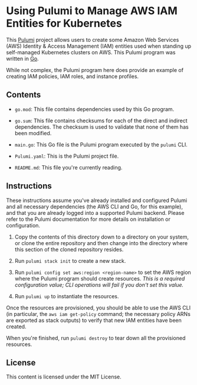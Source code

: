 # Using Pulumi to Manage AWS IAM Entities for Kubernetes

This [Pulumi](https://www.pulumi.com) project allows users to create some Amazon Web Services (AWS) Identity & Access Management (IAM) entities used when standing up self-managed Kubernetes clusters on AWS. This Pulumi program was written in [Go](https://go.dev).

While not complex, the Pulumi program here does provide an example of creating IAM policies, IAM roles, and instance profiles.

## Contents

* `go.mod`: This file contains dependencies used by this Go program.

* `go.sum`: This file contains checksums for each of the direct and indirect dependencies. The checksum is used to validate that none of them has been modified.

* `main.go`: This Go file is the Pulumi program executed by the `pulumi` CLI.

* `Pulumi.yaml`: This is the Pulumi project file.

* `README.md`: This file you're currently reading.

## Instructions

These instructions assume you've already installed and configured Pulumi and all necessary dependencies (the AWS CLI and Go, for this example), and that you are already logged into a supported Pulumi backend. Please refer to the Pulumi documentation for more details on installation or configuration.

1. Copy the contents of this directory down to a directory on your system, or clone the entire repository and then change into the directory where this section of the cloned repository resides.

1. Run `pulumi stack init` to create a new stack.

1. Run `pulumi config set aws:region <region-name>` to set the AWS region where the Pulumi program should create resources. _This is a required configuration value; CLI operations will fail if you don't set this value._

1. Run `pulumi up` to instantiate the resources.

Once the resources are provisioned, you should be able to use the AWS CLI (in particular, the `aws iam get-policy` command; the necessary policy ARNs are exported as stack outputs) to verify that new IAM entities have been created.

When you're finished, run `pulumi destroy` to tear down all the provisioned resources.

## License

This content is licensed under the MIT License.
